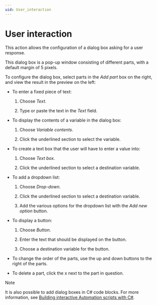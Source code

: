 ```yaml
---
uid: User_interaction
---
```


# User interaction

This action allows the configuration of a dialog box asking for a user response.

This dialog box is a pop-up window consisting of different parts, with a default margin of 5 pixels.

To configure the dialog box, select parts in the *Add part* box on the right, and view the result in the preview on the left:

- To enter a fixed piece of text:

  1. Choose *Text*.

  1. Type or paste the text in the *Text* field.

- To display the contents of a variable in the dialog box:

  1. Choose *Variable contents*.

  1. Click the underlined section to select the variable.

- To create a text box that the user will have to enter a value into:

  1. Choose *Text box*.

  1. Click the underlined section to select a destination variable.

- To add a dropdown list:

  1. Choose *Drop-down*.

  1. Click the underlined section to select a destination variable.

  1. Add the various options for the dropdown list with the *Add new option* button.

- To display a button:

  1. Choose *Button*.

  1. Enter the text that should be displayed on the button.

  1. Choose a destination variable for the button.

- To change the order of the parts, use the up and down buttons to the right of the parts.

- To delete a part, click the x next to the part in question.

> [!NOTE]
> It is also possible to add dialog boxes in C# code blocks. For more information, see [Building interactive Automation scripts with C#](xref:Building_interactive_Automation_scripts_with_CSharp).
